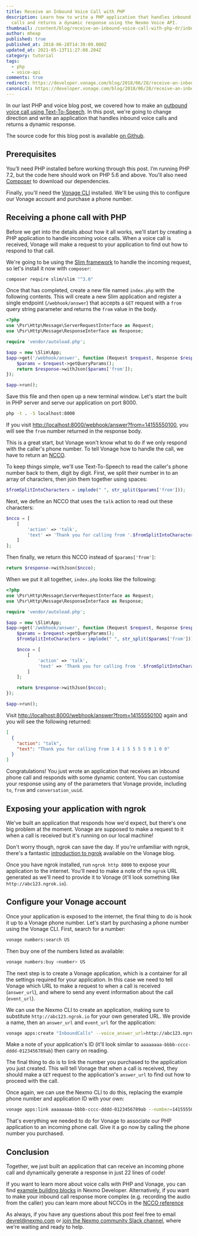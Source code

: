 ```yaml
---
title: Receive an Inbound Voice Call with PHP
description: Learn how to write a PHP application that handles inbound voice
  calls and returns a dynamic response using the Nexmo Voice API.
thumbnail: /content/blog/receive-an-inbound-voice-call-with-php-dr/inbound-voice-calls.png
author: mheap
published: true
published_at: 2018-06-28T14:39:09.000Z
updated_at: 2021-05-13T11:27:08.204Z
category: tutorial
tags:
  - php
  - voice-api
comments: true
redirect: https://developer.vonage.com/blog/2018/06/28/receive-an-inbound-voice-call-with-php-dr
canonical: https://developer.vonage.com/blog/2018/06/28/receive-an-inbound-voice-call-with-php-dr
---
```

In our last PHP and voice blog post, we covered how to make an [outbound voice call using Text-To-Speech](/blog/2017/10/20/text-to-speech-voice-calls-with-php-dr/). In this post, we're going to change direction and write an application that handles inbound voice calls and returns a dynamic response.

The source code for this blog post is available [on Github](https://github.com/nexmo-community/nexmo-php-quickstart/tree/master/voice/inbound-calls-slim).

## Prerequisites

<sign-up number></sign-up>

You’ll need PHP installed before working through this post. I’m running PHP 7.2, but the code here should work on PHP 5.6 and above. You'll also need [Composer](http://getcomposer.org/) to download our dependencies.

Finally, you'll need the [Vonage CLI](https://github.com/Vonage/vonage-cli) installed. We'll be using this to configure our Vonage account and purchase a phone number.

## Receiving a phone call with PHP

Before we get into the details about how it all works, we'll start by creating a PHP application to handle incoming voice calls. When a voice call is received, Vonage will make a request to your application to find out how to respond to that call.

We're going to be using the [Slim framework](https://www.slimframework.com/) to handle the incoming request, so let's install it now with `composer`:

```bash
composer require slim/slim "^3.0"
```

Once that has completed, create a new file named `index.php` with the following contents. This will create a new Slim application and register a single endpoint (`/webhook/answer`) that accepts a `GET` request with a `from` query string parameter and returns the `from` value in the body.

```php
<?php
use \Psr\Http\Message\ServerRequestInterface as Request;
use \Psr\Http\Message\ResponseInterface as Response;

require 'vendor/autoload.php';

$app = new \Slim\App;
$app->get('/webhook/answer', function (Request $request, Response $response) {
    $params = $request->getQueryParams();
    return $response->withJson($params['from']);
});

$app->run();
```

Save this file and then open up a new terminal window. Let's start the built in PHP server and serve our application on port 8000.

```bash
php -t . -S localhost:8000
```

If you visit [http://localhost:8000/webhook/answer?from=14155550100](http://localhost:8000/webhook/answer?from=14155550100), you will see the `from` number returned in the response body.

This is a great start, but Vonage won't know what to do if we only respond with the caller's phone number. To tell Vonage how to handle the call, we have to return an [NCCO](https://developer.nexmo.com/api/voice/ncco).

To keep things simple, we'll use Text-To-Speech to read the caller's phone number back to them, digit by digit. First, we split their number in to an array of characters, then join them together using spaces:

```php
$fromSplitIntoCharacters = implode(" ", str_split($params['from']));
```

Next, we define an NCCO that uses the `talk` action to read out these characters:

```php
$ncco = [
    [
        'action' => 'talk',
        'text' => 'Thank you for calling from '.$fromSplitIntoCharacters
    ]
];
```

Then finally, we return this NCCO instead of `$params['from']`:

```php
return $response->withJson($ncco);
```

When we put it all together, `index.php` looks like the following:

```php
<?php
use \Psr\Http\Message\ServerRequestInterface as Request;
use \Psr\Http\Message\ResponseInterface as Response;

require 'vendor/autoload.php';

$app = new \Slim\App;
$app->get('/webhook/answer', function (Request $request, Response $response) {
    $params = $request->getQueryParams();
    $fromSplitIntoCharacters = implode(" ", str_split($params['from']));

    $ncco = [
        [
            'action' => 'talk',
            'text' => 'Thank you for calling from '.$fromSplitIntoCharacters
        ]
    ];

    return $response->withJson($ncco);
});

$app->run();
```

Visit [http://localhost:8000/webhook/answer?from=14155550100](http://localhost:8000/webhook/answer?from=14155550100) again and you will see the following returned:

```json
[
  {
    "action": "talk",
    "text": "Thank you for calling from 1 4 1 5 5 5 5 0 1 0 0"
  }
]
```

Congratulations! You just wrote an application that receives an inbound phone call and responds with some dynamic content. You can customise your response using any of the parameters that Vonage provide, including `to`, `from` and `conversation_uuid`.

## Exposing your application with ngrok

We've built an application that responds how we'd expect, but there's one big problem at the moment. Vonage are supposed to make a request to it when a call is received but it's running on our local machine!

Don't worry though, ngrok can save the day. If you're unfamiliar with ngrok, there's a fantastic [introduction to ngrok](/blog/2017/07/04/local-development-nexmo-ngrok-tunnel-dr/) available on the Vonage blog.

Once you have ngrok installed, run `ngrok http 8000` to expose your application to the internet. You'll need to make a note of the `ngrok` URL generated as we'll need to provide it to Vonage (it'll look something like `http://abc123.ngrok.io`).

## Configure your Vonage account

Once your application is exposed to the internet, the final thing to do is hook it up to a Vonage phone number. Let's start by purchasing a phone number using the Vonage CLI. First, search for a number:

```bash
vonage numbers:search US
```

Then buy one of the numbers listed as available:

```bash
vonage numbers:buy <number> US
```

The next step is to create a Vonage application, which is a container for all the settings required for your application. In this case we need to tell Vonage which URL to make a request to when a call is received (`answer_url`), and where to send any event information about the call (`event_url`).

We can use the Nexmo CLI to create an application, making sure to substitute `http://abc123.ngrok.io` for your own generated URL. We provide a name, then an `answer_url` and `event_url` for the application:

```bash
vonage apps:create "InboundCalls" --voice_answer_url=http://abc123.ngrok.io/webhook/answer --voice_event_url=http://abc123.ngrok.io/webhook/event
```

Make a note of your application's ID (it'll look similar to `aaaaaaaa-bbbb-cccc-dddd-0123456789ab`) then carry on reading.

The final thing to do is to link the number you purchased to the application you just created. This will tell Vonage that when a call is received, they should make a `GET` request to the application's `answer_url` to find out how to proceed with the call.

Once again, we can use the Nexmo CLI to do this, replacing the example phone number and application ID with your own:

```bash
vonage apps:link aaaaaaaa-bbbb-cccc-dddd-0123456789ab --number=14155550100
```

That's everything we needed to do for Vonage to associate our PHP application to an incoming phone call. Give it a go now by calling the phone number you purchased.

## Conclusion

Together, we just built an application that can receive an incoming phone call and dynamically generate a response in just 22 lines of code!

If you want to learn more about voice calls with PHP and Vonage, you can find [example building blocks](https://developer.nexmo.com/voice/voice-api/building-blocks/make-an-outbound-call) in Nexmo Developer. Alternatively, if you want to make your inbound call response more complex (e.g. recording the audio from the caller) you can learn more about NCCOs in the [NCCO reference](https://developer.nexmo.com/api/voice/ncco)

As always, if you have any questions about this post feel free to email devrel@nexmo.com or [join the Nexmo community Slack channel](https://developer.nexmo.com/community/slack), where we're waiting and ready to help.